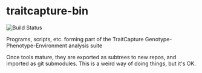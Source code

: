 traitcapture-bin
================

![Build Status](https://travis-ci.org/kdmurray91/traitcapture-bin.png)

Programs, scripts, etc. forming part of the TraitCapture Genotype-Phenotype-Environment analysis suite

Once tools mature, they are exported as subtrees to new repos, and imported as git submodules. This is a weird way of doing things, but it's OK.
